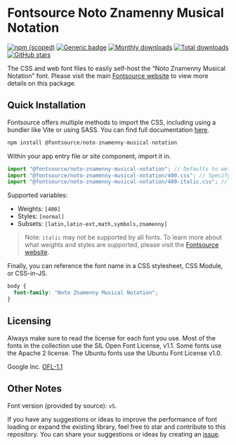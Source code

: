 # Fontsource Noto Znamenny Musical Notation

[![npm (scoped)](https://img.shields.io/npm/v/@fontsource/noto-znamenny-musical-notation?color=brightgreen)](https://www.npmjs.com/package/@fontsource/noto-znamenny-musical-notation) [![Generic badge](https://img.shields.io/badge/fontsource-passing-brightgreen)](https://github.com/fontsource/fontsource) [![Monthly downloads](https://badgen.net/npm/dm/@fontsource/noto-znamenny-musical-notation)](https://github.com/fontsource/fontsource) [![Total downloads](https://badgen.net/npm/dt/@fontsource/noto-znamenny-musical-notation)](https://github.com/fontsource/fontsource) [![GitHub stars](https://img.shields.io/github/stars/fontsource/fontsource.svg?style=social&label=Star)](https://github.com/fontsource/fontsource/stargazers)

The CSS and web font files to easily self-host the “Noto Znamenny Musical Notation” font. Please visit the main [Fontsource website](https://fontsource.org/fonts/noto-znamenny-musical-notation) to view more details on this package.

## Quick Installation

Fontsource offers multiple methods to import the CSS, including using a bundler like Vite or using SASS. You can find full documentation [here](https://fontsource.org/docs/getting-started/introduction).

```javascript
npm install @fontsource/noto-znamenny-musical-notation
```

Within your app entry file or site component, import it in.

```javascript
import "@fontsource/noto-znamenny-musical-notation"; // Defaults to weight 400
import "@fontsource/noto-znamenny-musical-notation/400.css"; // Specify weight
import "@fontsource/noto-znamenny-musical-notation/400-italic.css"; // Specify weight and style
```

Supported variables:
- Weights: `[400]`
- Styles: `[normal]`
- Subsets: `[latin,latin-ext,math,symbols,znamenny]`

> Note: `italic` may not be supported by all fonts. To learn more about what weights and styles are supported, please visit the [Fontsource website](https://fontsource.org/fonts/noto-znamenny-musical-notation).

Finally, you can reference the font name in a CSS stylesheet, CSS Module, or CSS-in-JS.

```css
body {
  font-family: "Noto Znamenny Musical Notation";
}
```

## Licensing
Always make sure to read the license for each font you use. Most of the fonts in the collection use the SIL Open Font License, v1.1. Some fonts use the Apache 2 license. The Ubuntu fonts use the Ubuntu Font License v1.0.

Google Inc.
[OFL-1.1](http://scripts.sil.org/OFL)

## Other Notes
Font version (provided by source): `v5`.

If you have any suggestions or ideas to improve the performance of font loading or expand the existing library, feel free to star and contribute to this repository. You can share your suggestions or ideas by creating an [issue](https://github.com/fontsource/fontsource/issues).
